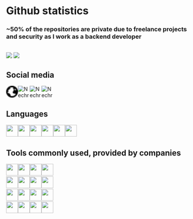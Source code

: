 # Github statistics
### ~50% of the repositories are private due to freelance projects and security as I work as a backend developer

<br />

<img src="https://github-readme-stats.vercel.app/api?username=Nechrito&count_private=true&show_icons=true&theme=dracula" />
<img src="https://github-readme-stats.vercel.app/api/top-langs/?username=Nechrito&private=true&show_icons=true&theme=dracula" />

<br />

## Social media

[<img height="32" width="32" align="left" alt="nechrito.org" src="https://raw.githubusercontent.com/iconic/open-iconic/master/svg/globe.svg" />][website]
[<img height="32" width="32" align="left" alt="Nechrito | Twitter" src="https://cdn.jsdelivr.net/npm/simple-icons@v3/icons/twitter.svg" />][twitter]
[<img height="32" width="32" align="left" alt="Nechrito | LinkedIn" src="https://cdn.jsdelivr.net/npm/simple-icons@v3/icons/linkedin.svg" />][linkedin]
[<img height="32" width="32" align="left" alt="Nechrito | Instagram" src="https://cdn.jsdelivr.net/npm/simple-icons@v3/icons/instagram.svg" />][instagram]

<br />
<br />

## Languages

<img align="left" height="32" width="32" src="https://unpkg.com/simple-icons@v5/icons/csharp.svg" />
<img align="left" height="32" width="32" src="https://unpkg.com/simple-icons@v5/icons/cplusplus.svg" />
<img align="left" height="32" width="32" src="https://unpkg.com/simple-icons@v5/icons/python.svg" />
<img align="left" height="32" width="32" src="https://unpkg.com/simple-icons@v5/icons/lua.svg" />
<img align="left" height="32" width="32" src="https://unpkg.com/simple-icons@v5/icons/java.svg" />
<img align="left" height="32" width="32" src="https://unpkg.com/simple-icons@v5/icons/swift.svg" />

<br />
<br />

## Tools commonly used, provided by companies

<img align="left" height="32" width="32" src="https://unpkg.com/simple-icons@v5/icons/github.svg" />
<img align="left" height="32" width="32" src="https://unpkg.com/simple-icons@v5/icons/git.svg" />
<img align="left" height="32" width="32" src="https://unpkg.com/simple-icons@v5/icons/cmake.svg" />
<img align="left" height="32" width="32" src="https://unpkg.com/simple-icons@v5/icons/dotnet.svg" />

<br />
<br />

<img align="left" height="32" width="32" src="https://unpkg.com/simple-icons@v5/icons/azuredevops.svg" />
<img align="left" height="32" width="32" src="https://unpkg.com/simple-icons@v5/icons/azurepipelines.svg" />
<img align="left" height="32" width="32" src="https://unpkg.com/simple-icons@v5/icons/microsoftazure.svg" />
<img align="left" height="32" width="32" src="https://unpkg.com/simple-icons@v5/icons/npm.svg" />

<br />
<br />

<img align="left" height="32" width="32" src="https://unpkg.com/simple-icons@v5/icons/unity.svg" />
<img align="left" height="32" width="32" src="https://unpkg.com/simple-icons@v5/icons/unrealengine.svg" />
<img align="left" height="32" width="32" src="https://unpkg.com/simple-icons@v5/icons/mysql.svg" />
<img align="left" height="32" width="32" src="https://unpkg.com/simple-icons@v5/icons/opengl.svg" />

<br />
<br />

<img align="left" height="32" width="32" src="https://unpkg.com/simple-icons@v5/icons/vulkan.svg" />
<img align="left" height="32" width="32" src="https://unpkg.com/simple-icons@v5/icons/ios.svg" />
<img align="left" height="32" width="32" src="https://unpkg.com/simple-icons@v5/icons/androidstudio.svg" />
<img align="left" height="32" width="32" src="https://unpkg.com/simple-icons@v5/icons/oculus.svg" />

[website]: http://nechrito.org/
[twitter]: https://twitter.com/N3chrito
[instagram]: https://instagram.com/Hobbygroggare
[linkedin]: https://www.linkedin.com/in/philip-lindh-599707199/